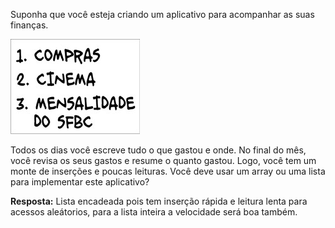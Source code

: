 Suponha que você esteja criando um aplicativo para acompanhar as suas finanças.

![Fila dos pedidos](/Capítulo_2/Arrays_e_listas_encadeadas/Exercícios/imagens/financa.jpg)

Todos os dias você escreve tudo o que gastou e onde. No final do mês, você revisa os seus gastos e resume o quanto gastou. Logo, você tem um monte de inserções e poucas leituras. Você deve usar um array ou uma lista para implementar este aplicativo?

**Resposta:** Lista encadeada pois tem inserção rápida e leitura lenta para acessos aleátorios, para a lista inteira a velocidade será boa também.